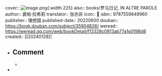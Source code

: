 cover:: ![image.png](../assets/image_1706436428043_0.png){:width 225}
also:: books/罗马日记, IN ALTRE PAROLE
author:: 裘帕·拉希莉
translator:: 张亦非
icon:: 📖
isbn:: 9787559849960
publisher:: 理想国
published-date:: 20220600
douban:: https://book.douban.com/subject/35904826/
weread:: https://weread.qq.com/web/bookDetail/f13328c0813ab77a1g0198d8
created:: [[20240128]]
- ## Comment
  -
-